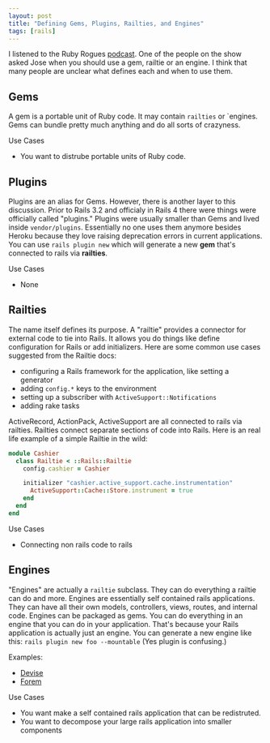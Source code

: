 ```yaml
---
layout: post
title: "Defining Gems, Plugins, Railties, and Engines"
tags: [rails]
---
```


I listened to the Ruby Rogues [podcast](http://rubyrogues.com/048-rr-crafting-rails-applications-with-jose-valim/).
One of the people on the show asked Jose when you should use a gem,
railtie or an engine. I think that many people are unclear what defines
each and when to use them.

## Gems

A gem is a portable unit of Ruby code. It may contain `railties` or
`engines. Gems can bundle pretty much anything and do all sorts of
crazyness.

Use Cases

* You want to distrube portable units of Ruby code.

## Plugins

Plugins are an alias for Gems. However, there is another layer to this
discussion. Prior to Rails 3.2 and officialy in Rails 4 there were
things were officially called "plugins." Plugins were usually smaller
than Gems and lived inside `vendor/plugins`. Essentially no one uses
them anymore besides Heroku because they love raising deprecation errors
in current applications. You can use `rails plugin new` which will
generate a new **gem** that's connected to rails via **railties**.

Use Cases

* None

## Railties

The name itself defines its purpose. A "railtie" provides a connector
for external code to tie into Rails. It allows you do things like define
configuration for Rails or add initializers. Here are some common use
cases suggested from the Railtie docs:

* configuring a Rails framework for the application, like setting a generator
* adding `config.*` keys to the environment
* setting up a subscriber with `ActiveSupport::Notifications`
* adding rake tasks

ActiveRecord, ActionPack, ActiveSupport are all connected to rails via
railties. Railties connect separate sections of code into Rails. Here is
an real life example of a simple Railtie in the wild:

```ruby
module Cashier
  class Railtie < ::Rails::Railtie
    config.cashier = Cashier

    initializer "cashier.active_support.cache.instrumentation"
      ActiveSupport::Cache::Store.instrument = true
    end
  end
end
```

Use Cases

* Connecting non rails code to rails

## Engines

"Engines" are actually a `railtie` subclass. They can do everything a
railtie can do and more. Engines are essentially self contained rails
applications. They can have all their own models, controllers, views,
routes, and internal code. Engines can be packaged as gems. You can do
everything in an engine that you can do in your application. That's
because your Rails application is actually just an engine. You can
generate a new engine like this: `rails plugin new foo --mountable`
(Yes plugin is confusing.)

Examples:

* [Devise](https://github.com/plataformatec/devise)
* [Forem](https://github.com/radar/forem)

Use Cases

* You want make a self contained rails application that can be redistruted. 
* You want to decompose your large rails application into smaller
  components


